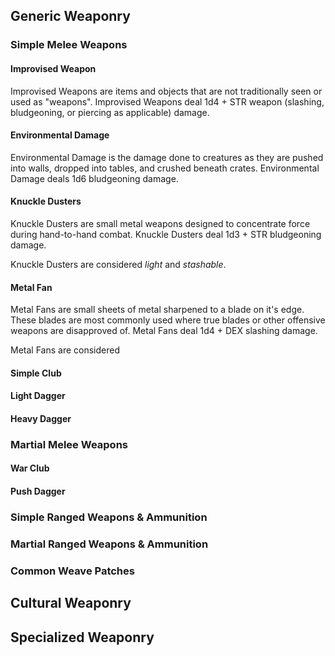 ## Generic Weaponry
### Simple Melee Weapons
#### Improvised Weapon
Improvised Weapons are items and objects that are not traditionally seen or used as "weapons". Improvised Weapons deal 1d4 + STR weapon (slashing, bludgeoning, or piercing as applicable) damage.

#### Environmental Damage
Environmental Damage is the damage done to creatures as they are pushed into walls, dropped into tables, and crushed beneath crates. Environmental Damage deals 1d6 bludgeoning damage.

#### Knuckle Dusters
Knuckle Dusters are small metal weapons designed to concentrate force during hand-to-hand combat. Knuckle Dusters deal 1d3 + STR bludgeoning damage.

Knuckle Dusters are considered *light* and *stashable*.

#### Metal Fan
Metal Fans are small sheets of metal sharpened to a blade on it's edge. These blades are most commonly used where true blades or other offensive weapons are disapproved of. Metal Fans deal 1d4 + DEX slashing damage.

Metal Fans are considered 

#### Simple Club
#### Light Dagger
#### Heavy Dagger

### Martial Melee Weapons
#### War Club
#### Push Dagger
#### 

### Simple Ranged Weapons & Ammunition
### Martial Ranged Weapons & Ammunition
### Common Weave Patches
## Cultural Weaponry
## Specialized Weaponry
